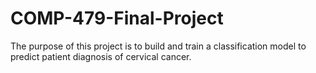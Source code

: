 # COMP-479-Final-Project
The purpose of this project is to build and train a classification model to predict patient diagnosis of cervical cancer.
